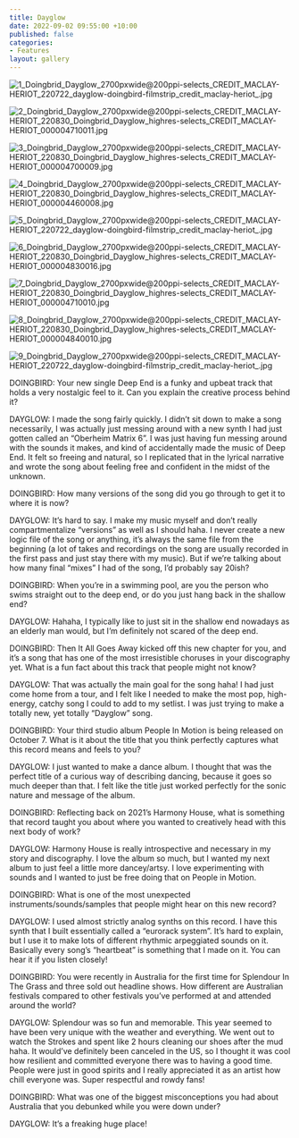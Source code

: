 ```yaml
---
title: Dayglow
date: 2022-09-02 09:55:00 +10:00
published: false
categories:
- Features
layout: gallery
---
```


![1_Doingbrid_Dayglow_2700pxwide@200ppi-selects_CREDIT_MACLAY-HERIOT_220722_dayglow-doingbird-filmstrip_credit_maclay-heriot_.jpg](/uploads/1_Doingbrid_Dayglow_2700pxwide@200ppi-selects_CREDIT_MACLAY-HERIOT_220722_dayglow-doingbird-filmstrip_credit_maclay-heriot_.jpg)

![2_Doingbrid_Dayglow_2700pxwide@200ppi-selects_CREDIT_MACLAY-HERIOT_220830_Doingbrid_Dayglow_highres-selects_CREDIT_MACLAY-HERIOT_000004710011.jpg](/uploads/2_Doingbrid_Dayglow_2700pxwide@200ppi-selects_CREDIT_MACLAY-HERIOT_220830_Doingbrid_Dayglow_highres-selects_CREDIT_MACLAY-HERIOT_000004710011.jpg)

![3_Doingbrid_Dayglow_2700pxwide@200ppi-selects_CREDIT_MACLAY-HERIOT_220830_Doingbrid_Dayglow_highres-selects_CREDIT_MACLAY-HERIOT_000004700009.jpg](/uploads/3_Doingbrid_Dayglow_2700pxwide@200ppi-selects_CREDIT_MACLAY-HERIOT_220830_Doingbrid_Dayglow_highres-selects_CREDIT_MACLAY-HERIOT_000004700009.jpg)

![4_Doingbrid_Dayglow_2700pxwide@200ppi-selects_CREDIT_MACLAY-HERIOT_220830_Doingbrid_Dayglow_highres-selects_CREDIT_MACLAY-HERIOT_000004460008.jpg](/uploads/4_Doingbrid_Dayglow_2700pxwide@200ppi-selects_CREDIT_MACLAY-HERIOT_220830_Doingbrid_Dayglow_highres-selects_CREDIT_MACLAY-HERIOT_000004460008.jpg)


![5_Doingbrid_Dayglow_2700pxwide@200ppi-selects_CREDIT_MACLAY-HERIOT_220722_dayglow-doingbird-filmstrip_credit_maclay-heriot_.jpg](/uploads/5_Doingbrid_Dayglow_2700pxwide@200ppi-selects_CREDIT_MACLAY-HERIOT_220722_dayglow-doingbird-filmstrip_credit_maclay-heriot_.jpg)

![6_Doingbrid_Dayglow_2700pxwide@200ppi-selects_CREDIT_MACLAY-HERIOT_220830_Doingbrid_Dayglow_highres-selects_CREDIT_MACLAY-HERIOT_000004830016.jpg](/uploads/6_Doingbrid_Dayglow_2700pxwide@200ppi-selects_CREDIT_MACLAY-HERIOT_220830_Doingbrid_Dayglow_highres-selects_CREDIT_MACLAY-HERIOT_000004830016.jpg)

![7_Doingbrid_Dayglow_2700pxwide@200ppi-selects_CREDIT_MACLAY-HERIOT_220830_Doingbrid_Dayglow_highres-selects_CREDIT_MACLAY-HERIOT_000004710010.jpg](/uploads/7_Doingbrid_Dayglow_2700pxwide@200ppi-selects_CREDIT_MACLAY-HERIOT_220830_Doingbrid_Dayglow_highres-selects_CREDIT_MACLAY-HERIOT_000004710010.jpg)

![8_Doingbrid_Dayglow_2700pxwide@200ppi-selects_CREDIT_MACLAY-HERIOT_220830_Doingbrid_Dayglow_highres-selects_CREDIT_MACLAY-HERIOT_000004840010.jpg](/uploads/8_Doingbrid_Dayglow_2700pxwide@200ppi-selects_CREDIT_MACLAY-HERIOT_220830_Doingbrid_Dayglow_highres-selects_CREDIT_MACLAY-HERIOT_000004840010.jpg)

![9_Doingbrid_Dayglow_2700pxwide@200ppi-selects_CREDIT_MACLAY-HERIOT_220722_dayglow-doingbird-filmstrip_credit_maclay-heriot_.jpg](/uploads/9_Doingbrid_Dayglow_2700pxwide@200ppi-selects_CREDIT_MACLAY-HERIOT_220722_dayglow-doingbird-filmstrip_credit_maclay-heriot_.jpg)

DOINGBIRD: Your new single Deep End is a funky and upbeat track that holds a very nostalgic feel to it. Can you explain the creative process behind it?

DAYGLOW: I made the song fairly quickly. I didn’t sit down to make a song necessarily, I was actually just messing around with a new synth I had just gotten called an “Oberheim Matrix 6”. I was just having fun messing around with the sounds it makes, and kind of accidentally made the music of Deep End. It felt so freeing and natural, so I replicated that in the lyrical narrative and wrote the song about feeling free and confident in the midst of the unknown.

DOINGBIRD: How many versions of the song did you go through to get it to where it is now?

DAYGLOW: It’s hard to say. I make my music myself and don’t really compartmentalize “versions” as well as I should haha. I never create a new logic file of the song or anything, it’s always the same file from the beginning (a lot of takes and recordings on the song are usually recorded in the first pass and just stay there with my music). But if we’re talking about how many final “mixes” I had of the song, I’d probably say 20ish?

DOINGBIRD: When you’re in a swimming pool, are you the person who swims straight out to the deep end, or do you just hang back in the shallow end?

DAYGLOW: Hahaha, I typically like to just sit in the shallow end nowadays as an elderly man would, but I’m definitely not scared of the deep end.

DOINGBIRD: Then It All Goes Away kicked off this new chapter for you, and it’s a song that has one of the most irresistible choruses in your discography yet. What is a fun fact about this track that people might not know?

DAYGLOW: That was actually the main goal for the song haha! I had just come home from a tour, and I felt like I needed to make the most pop, high-energy, catchy song I could to add to my setlist. I was just trying to make a totally new, yet totally “Dayglow” song.

DOINGBIRD: Your third studio album People In Motion is being released on October 7. What is it about the title that you think perfectly captures what this record means and feels to you? 

DAYGLOW: I just wanted to make a dance album. I thought that was the perfect title of a curious way of describing dancing, because it goes so much deeper than that. I felt like the title just worked perfectly for the sonic nature and message of the album.

DOINGBIRD: Reflecting back on 2021’s Harmony House, what is something that record taught you about where you wanted to creatively head with this next body of work? 

DAYGLOW: Harmony House is really introspective and necessary in my story and discography. I love the album so much, but I wanted my next album to just feel a little more dancey/artsy. I love experimenting with sounds and I wanted to just be free doing that on People in Motion.

DOINGBIRD: What is one of the most unexpected instruments/sounds/samples that people might hear on this new record? 

DAYGLOW: I used almost strictly analog synths on this record. I have this synth that I built essentially called a “eurorack system”. It’s hard to explain, but I use it to make lots of different rhythmic arpeggiated sounds on it. Basically every song’s “heartbeat” is something that I made on it. You can hear it if you listen closely!

DOINGBIRD: You were recently in Australia for the first time for Splendour In The Grass and three sold out headline shows. How different are Australian festivals compared to other festivals you’ve performed at and attended around the world?

DAYGLOW: Splendour was so fun and memorable. This year seemed to have been very unique with the weather and everything. We went out to watch the Strokes and spent like 2 hours cleaning our shoes after the mud haha. It would’ve definitely been canceled in the US, so I thought it was cool how resilient and committed everyone there was to having a good time. People were just in good spirits and I really appreciated it as an artist how chill everyone was. Super respectful and rowdy fans!

DOINGBIRD: What was one of the biggest misconceptions you had about Australia that you debunked while you were down under?

DAYGLOW: It’s a freaking huge place!
